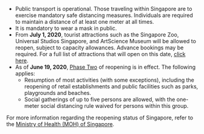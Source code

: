 - Public transport is operational. Those traveling within Singapore are to exercise mandatory safe distancing measures. Individuals are required to maintain a distance of at least one meter at all times.
- It is mandatory to wear a mask in public.
- From **July 1, 2020**, tourist attractions such as the Singapore Zoo, Universal Studios Singapore, and ArtScience Museum will be allowed to reopen, subject to capacity allowances. Advance bookings may be required. For a full list of attractions that will open on this date, [click here](https://www.straitstimes.com/singapore/wildlife-parks-integrated-resorts-among-attractions-to-reopen-from-july-1-stb).
- As of **June 19, 2020**, [Phase Two](https://www.moh.gov.sg/news-highlights/details/moving-into-phase-two-of-re-opening) of reopening is in effect. The following applies:
  - Resumption of most activities (with some exceptions), including the reopening of retail establishments and public facilities such as parks, playgrounds and beaches.
  - Social gatherings of up to five persons are allowed, with the one-meter social distancing rule waived for persons within this group.

For more information regarding the reopening status of Singapore, refer to the [Ministry of Health (MOH) of Singapore](https://www.moh.gov.sg/news-highlights/details/moving-into-phase-two-of-re-opening).
